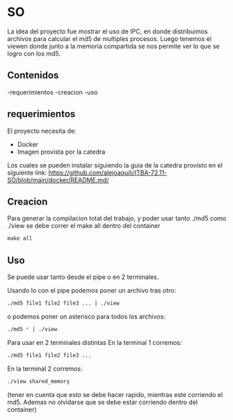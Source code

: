 SO
======
La idea del proyecto fue mostrar el uso de IPC, en donde distribuimos archivos para calcular el md5 de multiples procesos. Luego tenemos el viewen donde junto a la memoria compartida se nos permite ver lo que se logro con los md5.

Contenidos
-----------------

 -requerimientos
 -creacion
 -uso


requerimientos
------------

El proyecto necesita de:
 * Docker
 * Imagen provista por la catedra

Los cuales se pueden instalar siguiendo la guia de la catedra provisto en el siguiente link:
https://github.com/alejoaquili/ITBA-72.11-SO/blob/main/docker/README.md/

Creacion
-----
Para generar la compilacion total del trabajo, y poder usar tanto ./md5 como ./view se debe correr el make all dentro del container
```s
make all
```

Uso
-----
Se puede usar tanto desde el pipe o en 2 terminales.

Usando lo con el pipe podemos poner un archivo tras otro:
```sh
./md5 file1 file2 file3 ... | ./view

```
o podemos poner un asterisco para todos los archivos:
```sh
./md5 * | ./view

```
Para usar en 2 terminales distintas
En la terminal 1 corremos:
```sh
./md5 file1 file2 file3 ...
```
En la terminal 2 corremos:
```sh
./view shared_memory
```
(tener en cuenta que esto se debe hacer rapido, mientras este corriendo el md5. Ademas no olvidarse que se debe estar corriendo dentro del container)


